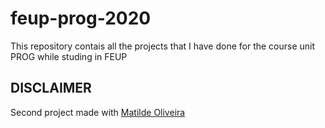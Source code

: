 # feup-prog-2020
This repository contais all the projects that I have done for the course unit PROG while studing in FEUP

## DISCLAIMER
Second project made with [Matilde Oliveira](https://github.com/maildejoliveir "maildejoliveira")
